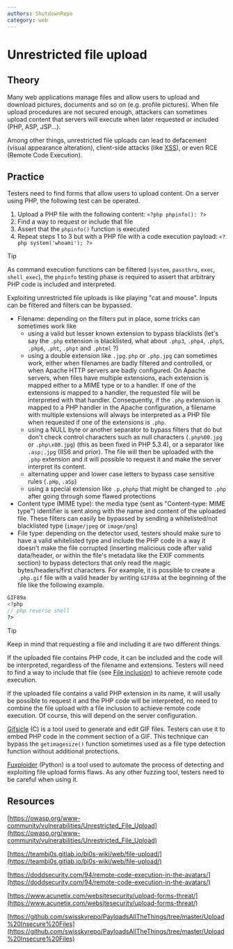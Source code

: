 ```yaml
---
authors: ShutdownRepo
category: web
---
```


# Unrestricted file upload

## Theory

Many web applications manage files and allow users to upload and download pictures, documents and so on (e.g. profile pictures). When file upload procedures are not secured enough, attackers can sometimes upload content that servers will execute when later requested or included (PHP, ASP, JSP...).

Among other things, unrestricted file uploads can lead to defacement (visual appearance alteration), client-side attacks (like [XSS](xss.md)), or even RCE (Remote Code Execution).

## Practice

Testers need to find forms that allow users to upload content. On a server using PHP, the following test can be operated.

1. Upload a PHP file with the following content: `<?php phpinfo(): ?>`
2. Find a way to request or include that file
3. Assert that the `phpinfo()` function is executed
4. Repeat steps 1 to 3 but with a PHP file with a code execution payload: `<?php system('whoami'); ?>`

> [!TIP]
> As command execution functions can be filtered (`system`, `passthru`, `exec`, `shell_exec`), the `phpinfo` testing phase is required to assert that arbitrary PHP code is included and interpreted.

Exploiting unrestricted file uploads is like playing "cat and mouse". Inputs can be filtered and filters can be bypassed.

* Filename: depending on the filters put in place, some tricks can sometimes work like
    * using a valid but lesser known extension to bypass blacklists (let's say the `.php` extension is blacklisted, what about `.php3`, `.php4`, `.php5`, `.php6`, `.pht`, `.phpt` and `.phtml` ?)
    * using a double extension like `.jpg.php` or `.php.jpg` can sometimes work, either when filenames are badly filtered and controlled, or when Apache HTTP servers are badly configured. On Apache servers, when files have multiple extensions, each extension is mapped either to a MIME type or to a handler. If one of the extensions is mapped to a handler, the requested file will be interpreted with that handler. Consequently, if the `.php` extension is mapped to a PHP handler in the Apache configuration, a filename with multiple extensions will always be interpreted as a PHP file when requested if one of the extensions is `.php`. 
    * using a NULL byte or another separator to bypass filters that do but don't check control characters such as null characters (`.php%00.jpg` or `.php\x00.jpg`) (this as been fixed in PHP 5.3.4), or a separator like `.asp;.jpg` (IIS6 and prior). The file will then be uploaded with the `.php` extension and it will possible to request it and make the server interpret its content.
    * alternating upper and lower case letters to bypass case sensitive rules (`.pHp`, `.aSp`)
    * using a special extension like `.p.phphp` that might be changed to `.php` after going through some flawed protections
* Content type (MIME type): the media type (sent as "Content-type: MIME type") identifier is sent along with the name and content of the uploaded file. These filters can easily be bypassed by sending a whitelisted/not blacklisted type (`image/jpeg` or `image/png`)
* File type: depending on the detector used, testers should make sure to have a valid whitelisted type and include the PHP code in a way it doesn't make the file corrupted (inserting malicious code after valid data/header, or within the file's metadata like the EXIF comments section) to bypass detectors that only read the magic bytes/headers/first characters. For example, it is possible to create a `.php.gif` file with a valid header by writing `GIF89a` at the beginning of the file like the following example.

```php
GIF89a
<?php
// php reverse shell
?>
```

> [!TIP]
> Keep in mind that requesting a file and including it are two different things.
> 
> If the uploaded file contains PHP code, it can be included and the code will be interpreted, regardless of the filename and extensions. Testers will need to find a way to include that file (see [File inclusion](../inputs/file-inclusion/)) to achieve remote code execution.
> 
> If the uploaded file contains a valid PHP extension in its name, it will usally be possible to request it and the PHP code will be interpreted, no need to combine the file upload with a file inclusion to achieve remote code execution. Of course, this will depend on the server configuration.

[Gifsicle](https://github.com/kohler/gifsicle) (C) is a tool used to generate and edit GIF files. Testers can use it to embed PHP code in the comment section of a GIF. This technique can bypass the `getimagesize()` function sometimes used as a file type detection function without additional protections.

[Fuxploider](https://github.com/almandin/fuxploider) (Python) is a tool used to automate the process of detecting and exploiting file upload forms flaws. As any other fuzzing tool, testers need to be careful when using it.

## Resources

[https://owasp.org/www-community/vulnerabilities/Unrestricted_File_Upload](https://owasp.org/www-community/vulnerabilities/Unrestricted_File_Upload)

[https://teambi0s.gitlab.io/bi0s-wiki/web/file-upload/](https://teambi0s.gitlab.io/bi0s-wiki/web/file-upload/)

[https://doddsecurity.com/94/remote-code-execution-in-the-avatars/](https://doddsecurity.com/94/remote-code-execution-in-the-avatars/)

[https://www.acunetix.com/websitesecurity/upload-forms-threat/](https://www.acunetix.com/websitesecurity/upload-forms-threat/)

[https://github.com/swisskyrepo/PayloadsAllTheThings/tree/master/Upload%20Insecure%20Files](https://github.com/swisskyrepo/PayloadsAllTheThings/tree/master/Upload%20Insecure%20Files)